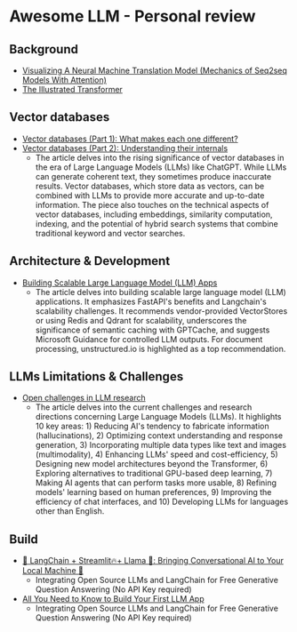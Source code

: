 # Awesome LLM - Personal review
## Background
- [Visualizing A Neural Machine Translation Model (Mechanics of Seq2seq Models With Attention)](https://jalammar.github.io/visualizing-neural-machine-translation-mechanics-of-seq2seq-models-with-attention/)
- [The Illustrated Transformer](http://jalammar.github.io/illustrated-transformer/)
## Vector databases

 - [Vector databases (Part 1): What makes each one different?](https://thedataquarry.com/posts/vector-db-1/)
 - [Vector databases (Part 2): Understanding their internals](https://thedataquarry.com/posts/vector-db-1/)
	 - The article delves into the rising significance of vector databases in the era of Large Language Models (LLMs) like ChatGPT. While LLMs can generate coherent text, they sometimes produce inaccurate results. Vector databases, which store data as vectors, can be combined with LLMs to provide more accurate and up-to-date information. The piece also touches on the technical aspects of vector databases, including embeddings, similarity computation, indexing, and the potential of hybrid search systems that combine traditional keyword and vector searches.

## Architecture & Development
 - [Building Scalable Large Language Model (LLM) Apps](https://ai.plainenglish.io/building-scalable-large-language-model-llm-apps-509894bc7f6a)
	 - The article delves into building scalable large language model (LLM) applications. It emphasizes FastAPI's benefits and Langchain's scalability challenges. It recommends vendor-provided VectorStores or using Redis and Qdrant for scalability, underscores the significance of semantic caching with GPTCache, and suggests Microsoft Guidance for controlled LLM outputs. For document processing, unstructured.io is highlighted as a top recommendation.
	
## LLMs Limitations & Challenges

 - [Open challenges in LLM research](https://huyenchip.com/2023/08/16/llm-research-open-challenges.html)
	 - The article delves into the current challenges and research directions concerning Large Language Models (LLMs). It highlights 10 key areas: 1) Reducing AI's tendency to fabricate information (hallucinations), 2) Optimizing context understanding and response generation, 3) Incorporating multiple data types like text and images (multimodality), 4) Enhancing LLMs' speed and cost-efficiency, 5) Designing new model architectures beyond the Transformer, 6) Exploring alternatives to traditional GPU-based deep learning, 7) Making AI agents that can perform tasks more usable, 8) Refining models' learning based on human preferences, 9) Improving the efficiency of chat interfaces, and 10) Developing LLMs for languages other than English.

## Build

 - [🦜️ LangChain + Streamlit🔥+ Llama 🦙: Bringing Conversational AI to Your Local Machine 🤯](https://ai.plainenglish.io/%EF%B8%8F-langchain-streamlit-llama-bringing-conversational-ai-to-your-local-machine-a1736252b172)
	 - Integrating Open Source LLMs and LangChain for Free Generative Question Answering (No API Key required)
 - [All You Need to Know to Build Your First LLM App](https://towardsdatascience.com/all-you-need-to-know-to-build-your-first-llm-app-eb982c78ffac)
	 - Integrating Open Source LLMs and LangChain for Free Generative Question Answering (No API Key required)



